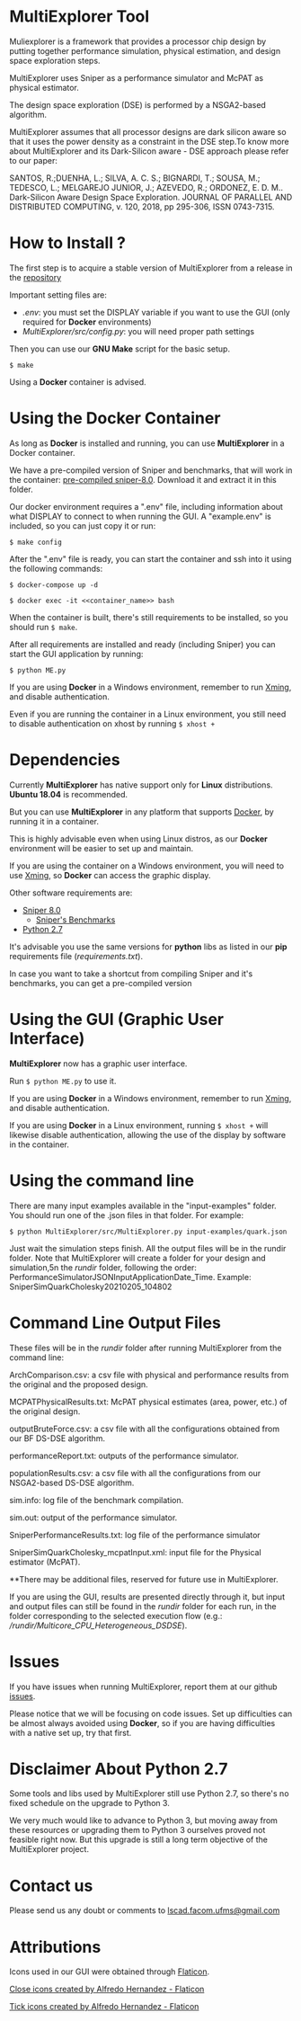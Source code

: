 MultiExplorer Tool
===================
Muliexplorer is a framework that provides a processor chip design by putting together performance simulation, 
physical estimation, and design space exploration steps.

MultiExplorer uses Sniper as a performance simulator and McPAT as physical estimator. 

The design space exploration (DSE) is performed by a NSGA2-based algorithm.

MultiExplorer assumes that all processor designs are dark silicon aware so that it uses the power density as a
constraint in the DSE step.To know more about MultiExplorer and its Dark-Silicon aware - DSE approach please refer
to our paper:

SANTOS, R.;DUENHA, L.; SILVA, A. C. S.; BIGNARDI, T.; SOUSA, M.; TEDESCO, L.; MELGAREJO JUNIOR, J.; AZEVEDO, R.; ORDONEZ, E. D. M.. 
Dark-Silicon Aware Design Space Exploration. JOURNAL OF PARALLEL AND DISTRIBUTED COMPUTING, v. 120, 2018, pp 295-306, ISSN 0743-7315.

How to Install ?
================
The first step is to acquire a stable version of MultiExplorer from a release in the
[repository](https://github.com/lscad-facom-ufms/MultiExplorer.git)

Important setting files are:
- *.env*: you must set the DISPLAY variable if you want to use the GUI (only required for **Docker** environments)
- *MultiExplorer/src/config.py*: you will need proper path settings

Then you can use our **GNU Make** script for the basic setup.

`$ make`

Using a **Docker** container is advised.

Using the Docker Container
============================
As long as **Docker** is installed and running, you can use **MultiExplorer** in a Docker container.

We have a pre-compiled version of Sniper and benchmarks, that will work in the
container: [pre-compiled sniper-8.0](https://drive.google.com/file/d/1GiQGrqf2AhLcd1fX9bfhGLvXP78YsnD3/view?usp=share_link).
Download it and extract it in this folder.

Our docker environment requires a ".env" file, including information about what
DISPLAY to connect to when running the GUI. A "example.env" is included, so you can just copy it
or run:

`$ make config`

After the ".env" file is ready, you can start the container and ssh into it using the following commands:

`$ docker-compose up -d`

`$ docker exec -it <<container_name>> bash`

When the container is built, there's still requirements to be installed, so you should run `$ make`.

After all requirements are installed and ready (including Sniper) you can start the GUI application by running:

`$ python ME.py`

If you are using **Docker** in a Windows environment, remember to run [Xming](http://www.straightrunning.com/XmingNotes/),
and disable authentication.

Even if you are running the container in a Linux environment, you still need to disable authentication on xhost
by running `$ xhost +`

Dependencies
============
Currently **MultiExplorer** has native support only for **Linux** distributions. **Ubuntu 18.04** is recommended.

But you can use **MultiExplorer** in any platform that supports [Docker](https://www.docker.com/), by running it in
a container.

This is highly advisable even when using Linux distros, as our **Docker** environment will be easier to set up and maintain.

If you are using the container on a Windows environment, you will need to use
[Xming](http://www.straightrunning.com/XmingNotes/), so **Docker** can access the graphic display.

Other software requirements are:
- [Sniper 8.0](http://snipersim.org)
  - [Sniper's Benchmarks](https://snipersim.org/w/Download_Benchmarks) 
- [Python 2.7](https://www.python.org/download/releases/2.7/)

It's advisable you use the same versions for **python** libs as listed in our **pip** requirements file 
(*requirements.txt*).

In case you want to take a shortcut from compiling Sniper and it's benchmarks, you can get a pre-compiled version

Using the GUI (Graphic User Interface)
======================================
**MultiExplorer** now has a graphic user interface.

Run `$ python ME.py` to use it.

If you are using **Docker** in a Windows environment, remember to run [Xming](http://www.straightrunning.com/XmingNotes/),
and disable authentication.

If you are using **Docker** in a Linux environment, running `$ xhost +` will likewise disable authentication, allowing
the use of the display by software in the container.

Using the command line
=========================
There are many input examples available in the "input-examples" folder.
You should run one of the .json files in that folder.
For example:

`$ python MultiExplorer/src/MultiExplorer.py input-examples/quark.json`

Just wait the simulation steps finish. All the output files will be in the rundir folder. Note that MultiExplorer will create a folder 
for your design and simulation,5n the *rundir* folder, following the order: PerformanceSimulatorJSONInputApplicationDate_Time. 
Example: SniperSimQuarkCholesky20210205_104802

Command Line Output Files
=========================
These files will be in the *rundir* folder after running MultiExplorer from the command line:

ArchComparison.csv:  a csv file with physical and performance results from the original and the proposed design.          

MCPATPhysicalResults.txt: McPAT physical estimates (area, power, etc.) of the original design.
               
outputBruteForce.csv: a csv file with all the configurations obtained from our BF DS-DSE algorithm.
      
performanceReport.txt: outputs of the performance simulator.     

populationResults.csv: a csv file with all the configurations from our NSGA2-based DS-DSE algorithm.
    
sim.info: log file of the benchmark compilation.

sim.out: output of the performance simulator.

SniperPerformanceResults.txt: log file of the performance simulator

SniperSimQuarkCholesky_mcpatInput.xml: input file for the Physical estimator (McPAT).

**There may be additional files, reserved for future use in MultiExplorer.

If you are using the GUI, results are presented directly through it, but input and output files can still be found
in the *rundir* folder for each run, in the folder corresponding to the selected execution flow
(e.g.: */rundir/Multicore_CPU_Heterogeneous_DSDSE*).

Issues
=========================
If you have issues when running MultiExplorer, report them at our github
[issues](https://github.com/lscad-facom-ufms/multiexplorer/issues).

Please notice that we will be focusing on code issues. Set up difficulties can be almost always avoided using
**Docker**, so if you are having difficulties with a native set up, try that first.

Disclaimer About Python 2.7
=========================
Some tools and libs used by MultiExplorer still use Python 2.7, so there's no fixed schedule on the upgrade to Python 3.

We very much would like to advance to Python 3, but moving away from these resources or upgrading them to Python 3 ourselves proved not feasible right now. But this upgrade is still a long term objective of the MultiExplorer project.

Contact us
=========================
Please send us any doubt or comments to lscad.facom.ufms@gmail.com

Attributions
==========================
Icons used in our GUI were obtained through [Flaticon](https://www.flaticon.com/).

<a href="https://www.flaticon.com/free-icons/close" title="close icons">Close icons created by Alfredo Hernandez - Flaticon</a>

<a href="https://www.flaticon.com/free-icons/tick" title="tick icons">Tick icons created by Alfredo Hernandez - Flaticon</a>
